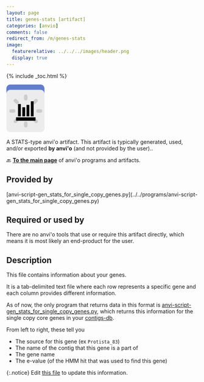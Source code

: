 ```yaml
---
layout: page
title: genes-stats [artifact]
categories: [anvio]
comments: false
redirect_from: /m/genes-stats
image:
  featurerelative: ../../../images/header.png
  display: true
---
```



{% include _toc.html %}


<img src="../../images/icons/STATS.png" alt="STATS" style="width:100px; border:none" />

A STATS-type anvi'o artifact. This artifact is typically generated, used, and/or exported **by anvi'o** (and not provided by the user)..

🔙 **[To the main page](../../)** of anvi'o programs and artifacts.

## Provided by


<p style="text-align: left" markdown="1"><span class="artifact-p">[anvi-script-gen_stats_for_single_copy_genes.py](../../programs/anvi-script-gen_stats_for_single_copy_genes.py)</span></p>


## Required or used by


There are no anvi'o tools that use or require this artifact directly, which means it is most likely an end-product for the user.


## Description

This file contains information about your genes. 

It is a tab-delimited text file where each row represents a specific gene and each column provides different information. 

As of now, the only program that returns data in this format is <span class="artifact-n">[anvi-script-gen_stats_for_single_copy_genes.py](/software/anvio/help/main/programs/anvi-script-gen_stats_for_single_copy_genes.py)</span>, which returns this information for the single copy core genes in your <span class="artifact-n">[contigs-db](/software/anvio/help/main/artifacts/contigs-db)</span>. 

From left to right, these tell you 
* The source for this gene (ex `Protista_83`)
* The name of the contig that this gene is a part of
* The gene name 
* The e-value (of the HMM hit that was used to find this gene)


{:.notice}
Edit [this file](https://github.com/merenlab/anvio/tree/master/anvio/docs/artifacts/genes-stats.md) to update this information.

